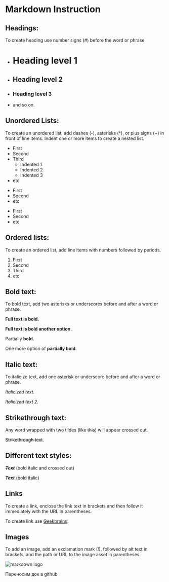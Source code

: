 # Markdown Instruction 

## Headings:

To create heading use number signs (#) before the word or phrase 
* # Heading level 1
* ## Heading level 2
* ### Heading level 3
* and so on. 


## Unordered Lists:

To create an unordered list, add dashes (-), asterisks (*), or plus signs (+) in front of line items. Indent one or more items to create a nested list.

- First
- Second
- Third
  - Indented 1
  - Indented 2
  - Indented 3
- etc

* First
* Second
* etc

+ First
+ Second
+ etc

## Ordered lists:
To create an ordered list, add line items with numbers followed by periods.

1. First
2. Second
3. Third
4. etc

## Bold text:
To bold text, add two asterisks or underscores before and after a word or phrase. 

**Full text is bold.** 

__Full text is bold another option.__

Partially **bold**.

One more option of __partially bold__.

## Italic text:
To italicize text, add one asterisk or underscore before and after a word or phrase. 

*Italicized text.*

_Italicized text 2._

## Strikethrough text:

Any word wrapped with two tildes (like ~~this~~) will appear crossed out.

~~Strikethrough text~~.


## Different text styles:
~~__*Text*__~~  (bold italic and crossed out)

__*Text*__ (bold italic)

## Links

To create a link, enclose the link text in brackets and then follow it immediately with the URL in parentheses.

To create link use [Geekbrains](https://gb.ru/). 


## Images
To add an image, add an exclamation mark (!), followed by alt text in brackets, and the path or URL to the image asset in parentheses. 


![markdown logo](https://upload.wikimedia.org/wikipedia/commons/4/48/Markdown-mark.svg)


Переносим док в github